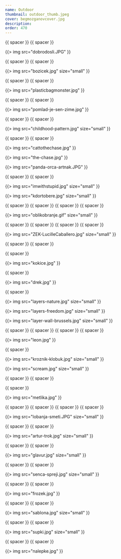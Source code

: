```yaml
---
name: Outdoor
thumbnail: outdoor_thumb.jpeg
cover: begmozganovcover.jpg
description: 
order: 470
---
```


{{ spacer }} {{ spacer }}  

{{> img src="dobrodosli.JPG" }}

{{ spacer }} {{ spacer }}  

{{> img src="bozicek.jpg" size="small" }}

{{ spacer }} {{ spacer }}  

{{> img src="plasticbagmonster.jpg" }}

{{ spacer }} {{ spacer }}  

{{> img src="pomlad-je-sen-zime.jpg" }}

{{ spacer }} {{ spacer }}  

{{> img src="childhood-pattern.jpg" size="small" }}

{{ spacer }} {{ spacer }}  

{{> img src="cattothechase.jpg" }}

{{> img src="the-chase.jpg" }}

{{> img src="panda-orca-artnak.JPG" }}

{{ spacer }} {{ spacer }}

{{> img src="imwithstupid.jpg" size="small" }}

{{> img src="kdortobere.jpg" size="small" }}

{{ spacer }} {{ spacer }}  {{ spacer }} {{ spacer }}  

{{> img src="oblikobranje.gif" size="small" }}

{{ spacer }} {{ spacer }} {{ spacer }} {{ spacer }}  

{{> img src="ZEK-LucilleCaballero.jpg" size="small" }}

{{ spacer }} {{ spacer }}  

{{ spacer }}

{{> img src="kokice.jpg" }}

{{ spacer }}

{{> img src="drek.jpg" }}

{{ spacer }}

{{> img src="layers-nature.jpg" size="small" }}

{{> img src="layers-freedom.jpg" size="small" }}

{{> img src="layer-wall-brussels.jpg" size="small" }}

{{ spacer }} {{ spacer }}  {{ spacer }} {{ spacer }}

{{> img src="leon.jpg" }}

{{ spacer }}

{{> img src="kroznik-klobuk.jpg" size="small" }}

{{> img src="scream.jpg" size="small" }}

{{ spacer }} {{ spacer }}  

{{ spacer }}

{{> img src="metlika.jpg" }}

{{ spacer }} {{ spacer }} {{ spacer }} {{ spacer }}

{{> img src="lobanja-smeti.JPG" size="small" }}

{{ spacer }} {{ spacer }}  

{{> img src="artur-trok.jpg" size="small" }}

{{ spacer }} {{ spacer }}  

{{> img src="glavur.jpg" size="small" }}

{{ spacer }} {{ spacer }}  

{{> img src="senca-spreji.jpg" size="small" }}

{{ spacer }} {{ spacer }}

{{> img src="frozek.jpg" }}

{{ spacer }} {{ spacer }}  

{{> img src="sablona.jpg" size="small" }}

{{ spacer }} {{ spacer }}  

{{> img src="supki.jpg" size="small" }}

{{ spacer }} {{ spacer }}  

{{> img src="nalepke.jpg" }}

